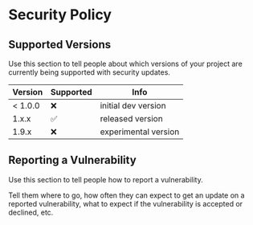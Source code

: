 # Security Policy

## Supported Versions

Use this section to tell people about which versions of your project are
currently being supported with security updates.

| Version | Supported          |  Info                |
| ------- | ------------------ | -------------------- |
| < 1.0.0 | :x:                | initial dev version  |
| 1.x.x   | :white_check_mark: | released version     |
| 1.9.x   | :x:                | experimental version |

## Reporting a Vulnerability

Use this section to tell people how to report a vulnerability.

Tell them where to go, how often they can expect to get an update on a
reported vulnerability, what to expect if the vulnerability is accepted or
declined, etc.
